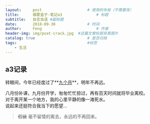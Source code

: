 ```yaml
---
layout:     post   				    # 使用的布局（不需要改）
title:      烟雾盒子-笔记a3 				# 标题
subtitle:   自言自语 #副标题
date:       2018-09-30 				# 时间
author:     Feng 						# 作者
header-img: img/poat-crack.jpg 	#这篇文章标题背景图片
catalog: true 						# 是否归档
tags:								#标签
    - 生活
---
```

## a3记录
转眼间，今年已经度过了**<u>九个月</u>**，明年不再远。

八月份补课，九月份开学，匆匆忙忙掠过，再有百天时间就将毕业离校。<br>
对于离开某一个地方，我的心里平静的像一滩死水。<br>
说起来还挺符合我当下的愿望...

>~~假装~~ 毫不留情的离去，永远的不再回来。<br>
